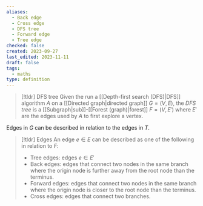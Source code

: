```yaml
---
aliases:
  - Back edge
  - Cross edge
  - DFS tree
  - Forward edge
  - Tree edge
checked: false
created: 2023-09-27
last_edited: 2023-11-11
draft: false
tags:
  - maths
type: definition
---
```

> [!tldr] DFS tree
> Given the run a [[Depth-first search (DFS)|DFS]] algorithm $A$ on a [[Directed graph|directed graph]] $G = (V,E)$, the *DFS tree* is a [[Subgraph|sub]]-[[Forest (graph)|forest]] $F = (V,E')$ where $E'$ are the edges used by $A$ to first explore a vertex.

Edges in $G$ can be described in relation to the edges in $T$.

>[!tldr] Edges
>An edge $e \in E$ can be described as one of the following in relation to $F$:
>- Tree edges: edges $e \in E'$
>- Back edges: edges that connect two nodes in the same branch where the origin node is further away from the root node than the terminus.
>- Forward edges: edges that connect two nodes in the same branch where the origin node is closer to the root node than the terminus.
>- Cross edges: edges that connect two branches.


